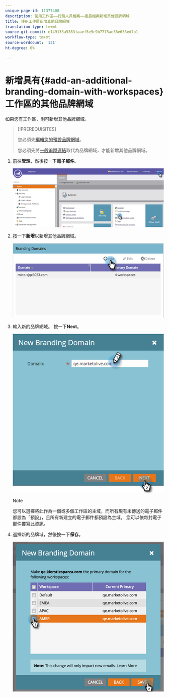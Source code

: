 ```yaml
---
unique-page-id: 11377408
description: 使用工作區——行銷人員檔案——產品檔案新增其他品牌網域
title: 使用工作區新增其他品牌網域
translation-type: tm+mt
source-git-commit: e149133a5383faaef5e9c9b7775ae36e633ed7b1
workflow-type: tm+mt
source-wordcount: '131'
ht-degree: 0%

---
```



# 新增具有{#add-an-additional-branding-domain-with-workspaces}工作區的其他品牌網域

如果您有工作區，則可新增其他品牌網域。

>[!PREREQUISITES]
>
>您必須先[編輯您的預設品牌網域](edit-your-default-branding-domain.md)。
>
>您必須先將[一般追蹤連結](edit-your-default-branding-domain-with-workspaces.md)取代為品牌網域，才能新增其他品牌網域。

1. 前往**管理**，然後按一下&#x200B;**電子郵件**。

   ![](assets/image2016-6-29-16-3a42-3a20.png)

1. 按一下**新增**以新增其他品牌網域。

   ![](assets/branding-domains-add-workspaces.png)

1. 輸入新的品牌網域。 按一下&#x200B;**Next**。

   ![](assets/new-branding-domain-8-31.png)

   >[!NOTE]
   >
   >您可以選擇將此作為一個或多個工作區的主域，而所有現有未傳送的電子郵件都設為「預設」，且所有新建立的電子郵件都預設為主域。 您可以依每封電子郵件覆寫此資訊。

1. 選擇新的品牌域，然後按一下&#x200B;**保存**。

   ![](assets/image2016-8-12-10-3a52-3a44.png)

